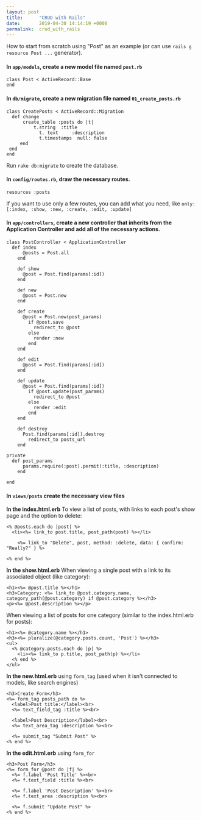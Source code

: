 ```yaml
---
layout: post
title:      "CRUD with Rails"
date:       2019-04-30 14:14:19 +0000
permalink:  crud_with_rails
---
```


How to start from scratch using "Post" as an example (or can use `rails g resource Post ...` generator).

#### In `app/models`, create a new model file named `post.rb`
```
class Post < ActiveRecord::Base
end
```

#### In `db/migrate`, create a new migration file named `01_create_posts.rb`
```
class CreatePosts < ActiveRecord::Migration
  def change
	  create_table :posts do |t|
		  t.string  :title
			t. text     :description
			t.timestamps  null: false
	 end
 end
end
```

Run `rake db:migrate` to create the database.

#### In `config/routes.rb`, draw the necessary routes.
```
resources :posts
```

If you want to use only a few routes, you can add what you need, like `only: [:index, :show, :new, :create, :edit, :update]` 

#### In `app/controllers`, create a new controller that inherits from the Application Controller and add all of the necessary actions.
```
class PostController < ApplicationController
  def index
	  @posts = Post.all
	end
	
	def show
	  @post = Post.find(params[:id])
	end
	
	def new
	  @post = Post.new
	end
	
	def create
	  @post = Post.new(post_params)
		if @post.save
		  redirect_to @post
		else
		  render :new
		end
	end
	
	def edit
	  @post = Post.find(params[:id])
	end
	
	def update
	  @post = Post.find(params[:id])
		if @post.update(post_params)
		  redirect_to @post
		else
		  render :edit
		end
	end
	
	def destroy
	  Post.find(params[:id]).destroy
		redirect_to posts_url
	end

private
  def post_params
	  params.require(:post).permit(:title, :description)
	end
	
end
```

#### In `views/posts` create the necessary view files
**In the index.html.erb**
To view a list of posts, with links to each post's show page and the option to delete:
```
<% @posts.each do |post| %>
  <li><%= link_to post.title, post_path(post) %></li>
	
	<%= link_to "Delete", post, method: :delete, data: { confirm: "Really?" } %>
  
<% end %>
```

**In the show.html.erb**
When viewing a single post with a link to its associated object (like category):
```
<h1><%= @post.title %></h1>
<h3>Category: <%= link_to @post.category.name, category_path(@post.category) if @post.category %></h3>
<p><%= @post.description %></p>
```

When viewing a list of posts for one category (similar to the index.html.erb for posts):
```
<h1><%= @category.name %></h1>
<h3><%= pluralize(@category.posts.count, 'Post') %></h3>
<ul>
  <% @category.posts.each do |p| %>
    <li><%= link_to p.title, post_path(p) %></li>
  <% end %>
</ul>
```

**In the new.html.erb** using `form_tag` (used when it isn't connected to models, like search engines)
```
<h3>Create Form</h3>
<%= form_tag posts_path do %>
  <label>Post title:</label><br>
  <%= text_field_tag :title %><br>

  <label>Post Description</label><br>
  <%= text_area_tag :description %><br>

  <%= submit_tag "Submit Post" %>
<% end %>
```

**In the edit.html.erb** using `form_for`
```
<h3>Post Form</h3>
<%= form_for @post do |f| %>
  <%= f.label 'Post Title' %><br>
  <%= f.text_field :title %><br>
	
  <%= f.label 'Post Description' %><br>
  <%= f.text_area :description %><br>
	
  <%= f.submit "Update Post" %>
<% end %>
```

